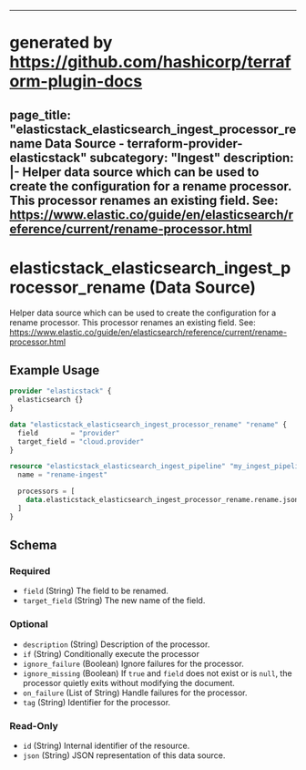
---
# generated by https://github.com/hashicorp/terraform-plugin-docs
page_title: "elasticstack_elasticsearch_ingest_processor_rename Data Source - terraform-provider-elasticstack"
subcategory: "Ingest"
description: |-
  Helper data source which can be used to create the configuration for a rename processor. This processor renames an existing field. See: https://www.elastic.co/guide/en/elasticsearch/reference/current/rename-processor.html
---

# elasticstack_elasticsearch_ingest_processor_rename (Data Source)

Helper data source which can be used to create the configuration for a rename processor. This processor renames an existing field. See: https://www.elastic.co/guide/en/elasticsearch/reference/current/rename-processor.html

## Example Usage

```terraform
provider "elasticstack" {
  elasticsearch {}
}

data "elasticstack_elasticsearch_ingest_processor_rename" "rename" {
  field        = "provider"
  target_field = "cloud.provider"
}

resource "elasticstack_elasticsearch_ingest_pipeline" "my_ingest_pipeline" {
  name = "rename-ingest"

  processors = [
    data.elasticstack_elasticsearch_ingest_processor_rename.rename.json
  ]
}
```

<!-- schema generated by tfplugindocs -->
## Schema

### Required

- `field` (String) The field to be renamed.
- `target_field` (String) The new name of the field.

### Optional

- `description` (String) Description of the processor.
- `if` (String) Conditionally execute the processor
- `ignore_failure` (Boolean) Ignore failures for the processor.
- `ignore_missing` (Boolean) If `true` and `field` does not exist or is `null`, the processor quietly exits without modifying the document.
- `on_failure` (List of String) Handle failures for the processor.
- `tag` (String) Identifier for the processor.

### Read-Only

- `id` (String) Internal identifier of the resource.
- `json` (String) JSON representation of this data source.
